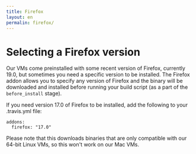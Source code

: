 ```yaml
---
title: Firefox
layout: en
permalin: firefox/
---
```


# Selecting a Firefox version

Our VMs come preinstalled with some recent version of Firefox, currently 19.0,
but sometimes you need a specific version to be installed. The Firefox addon
allows you to specify any version of Firefox and the binary will be downloaded
and installed before running your build script (as a part of the
`before_install` stage).

If you need version 17.0 of Firefox to be installed, add the following to your
.travis.yml file:

    addons:
      firefox: "17.0"

Please note that this downloads binaries that are only compatible with our
64-bit Linux VMs, so this won't work on our Mac VMs.
